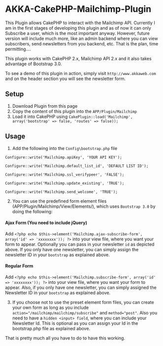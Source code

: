 AKKA-CakePHP-Mailchimp-Plugin
=============================

This Plugin allows CakePHP to interact with the Mailchimp API. Currently I am in the first stages of developing this plugin and as of now it can only Subscribe a user, which is the most important anyway. However, future version will include much more, like an admin backend where you can view subscribers, send newsletters from you backend, etc. That is the plan, time permitting....

This plugin works with CakePHP 2.x, Mailchimp API 2.x and it also takes advantage of Bootstrap 3.0.

To see a demo of this plugin in action, simply visit `http://www.akkaweb.com` and on the header section you will see the newsletter form.

## Setup

1. Download Plugin from this page
2. Copy the content of this plugin into the `APP/Plugin/Mailchimp`
3. Load it into CakePHP using `CakePlugin::load('Mailchimp', array('bootstrap' => false, 'routes' => false));`

## Usage
1. Add the following into the `Config\bootstrap.php` file

  `Configure::write('Mailchimp.apiKey', 'YOUR API KEY');`
  
  `Configure::write('Mailchimp.default_list_id', 'DEFAULT LIST ID');`
  
  `Configure::write('Mailchimp.ssl_verifypeer', 'FALSE');`
  
  `Configure::write('Mailchimp.update_existing', 'TRUE');`
  
  `Configure::write('Mailchimp.send_welcome', 'TRUE');`
  
2. You can use the predefined form element files (APP/Plugin/Mailchimp/View/Elements/), which uses `Bootstrap 3.0` by doing the following:

  #### Ajax Form (You need to include jQuery)
  Add `<?php echo $this->element('Mailchimp.ajax-subscribe-form', array('id' => 'xxxxxxxx')); ?>` into your view file, where you want your form to appear. Optionally you can pass in your newsletter `id` as depicted above. If you only have one newsletter, you can simply assign the newsletter ID in your `bootstrap` as explained above. 
  
  #### Regular Form
  Add `<?php echo $this->element('Mailchimp.subscribe-form', array('id' => 'xxxxxxxx')); ?>` into your view file, where you want your form to appear. Also, if you only have one newsletter, you can simply assigned the Newsletter ID in your `bootstrap` as explained above. 

3. If you choose not to use the preset element form files, you can create your own form as long as you include `action="/mailchimp/mailchimp/subscribe"` and `method="post"`. Also you need to have a `hidden <input> field`, where you can include your Newsletter Id. This is optional as you can assign your Id in the bootstrap.php file as explained above.

That is pretty much all you have to do to have this working. 


